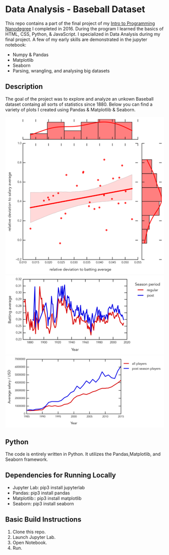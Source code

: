 # Data Analysis - Baseball Dataset

This repo contains a part of the final project of my [Intro to Programming Nanodegree](https://www.udacity.com/course/intro-to-programming-nanodegree--nd000) I completed in 2016. During the program I learned the basics of HTML, CSS, Python, & JavaScript. I specialized in Data Analysis during my final project. A few of my early skills are demonstrated in the jupyter notebook:
* Numpy & Pandas 
* Matplotlib
* Seaborn
* Parsing, wrangling, and analysing big datasets
## Description

The goal of the project was to explore and analyze an unkown Baseball dataset containg all sorts of statistics since 1880. Below you can find a variety of plots I created using Pandas & Matplotlib & Seaborn.

<img src="Plots/Jointplot.png"/>

<img src="Plots/BattingAverages.png"/>

<img src="Plots/Salaries.png"/>

## Python 
The code is entirely written in Python. It utilizes the Pandas,Matplotlib, and Seaborn framework.

## Dependencies for Running Locally
* Jupyter Lab: pip3 install jupyterlab
* Pandas: pip3 install pandas
* Matplotlib:: pip3 install matplotlib
* Seaborn: pip3 install seaborn

## Basic Build Instructions

1. Clone this repo.
2. Launch Jupyter Lab.
3. Open Notebook.
4. Run.
